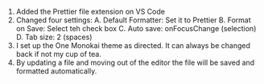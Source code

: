 1. Added the Prettier file extension on VS Code
2. Changed four settings:
   A. Default Formatter: Set it to Prettier
   B. Format on Save: Select teh check box
   C. Auto save: onFocusChange (selection)
   D. Tab size: 2 (spaces)
3. I set up the One Monokai theme as directed. It can always be changed back if not my cup of tea.
4. By updating a file and moving out of the editor the file will be saved and formatted automatically.
